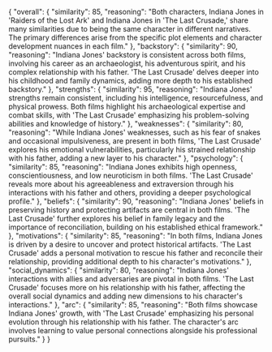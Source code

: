 {
    "overall": {
        "similarity": 85,
        "reasoning": "Both characters, Indiana Jones in 'Raiders of the Lost Ark' and Indiana Jones in 'The Last Crusade,' share many similarities due to being the same character in different narratives. The primary differences arise from the specific plot elements and character development nuances in each film."
    },
    "backstory": {
        "similarity": 90,
        "reasoning": "Indiana Jones' backstory is consistent across both films, involving his career as an archaeologist, his adventurous spirit, and his complex relationship with his father. 'The Last Crusade' delves deeper into his childhood and family dynamics, adding more depth to his established backstory."
    },
    "strengths": {
        "similarity": 95,
        "reasoning": "Indiana Jones' strengths remain consistent, including his intelligence, resourcefulness, and physical prowess. Both films highlight his archaeological expertise and combat skills, with 'The Last Crusade' emphasizing his problem-solving abilities and knowledge of history."
    },
    "weaknesses": {
        "similarity": 80,
        "reasoning": "While Indiana Jones' weaknesses, such as his fear of snakes and occasional impulsiveness, are present in both films, 'The Last Crusade' explores his emotional vulnerabilities, particularly his strained relationship with his father, adding a new layer to his character."
    },
    "psychology": {
        "similarity": 85,
        "reasoning": "Indiana Jones exhibits high openness, conscientiousness, and low neuroticism in both films. 'The Last Crusade' reveals more about his agreeableness and extraversion through his interactions with his father and others, providing a deeper psychological profile."
    },
    "beliefs": {
        "similarity": 90,
        "reasoning": "Indiana Jones' beliefs in preserving history and protecting artifacts are central in both films. 'The Last Crusade' further explores his belief in family legacy and the importance of reconciliation, building on his established ethical framework."
    },
    "motivations": {
        "similarity": 85,
        "reasoning": "In both films, Indiana Jones is driven by a desire to uncover and protect historical artifacts. 'The Last Crusade' adds a personal motivation to rescue his father and reconcile their relationship, providing additional depth to his character's motivations."
    },
    "social_dynamics": {
        "similarity": 80,
        "reasoning": "Indiana Jones' interactions with allies and adversaries are pivotal in both films. 'The Last Crusade' focuses more on his relationship with his father, affecting the overall social dynamics and adding new dimensions to his character's interactions."
    },
    "arc": {
        "similarity": 85,
        "reasoning": "Both films showcase Indiana Jones' growth, with 'The Last Crusade' emphasizing his personal evolution through his relationship with his father. The character's arc involves learning to value personal connections alongside his professional pursuits."
    }
}